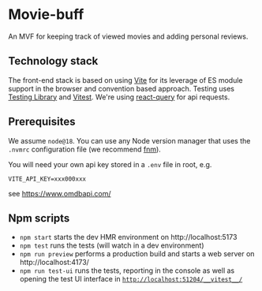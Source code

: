 # Movie-buff

An MVF for keeping track of viewed movies and adding personal reviews.

## Technology stack

The front-end stack is based on using [Vite](https://vitejs.dev/) for its leverage of ES module support in the browser and convention based approach. Testing uses [Testing Library](https://testing-library.com/) and [Vitest](https://vitest.dev/). We're using [react-query](https://tanstack.com/query/v4) for api requests.

## Prerequisites

We assume `node@18`. You can use any Node version manager that uses the `.nvmrc` configuration file (we recommend [fnm](https://fnm.vercel.app/)).

You will need your own api key stored in a `.env` file in root, e.g.

```
VITE_API_KEY=xxx000xxx
```

see https://www.omdbapi.com/

## Npm scripts

- `npm start` starts the dev HMR environment on http://localhost:5173
- `npm test` runs the tests (will watch in a dev environment)
- `npm run preview` performs a production build and starts a web server on http://localhost:4173/
- `npm run test-ui` runs the tests, reporting in the console as well as opening the test UI interface in [`http://localhost:51204/__vitest__/`](http://localhost:51204/__vitest__/)
